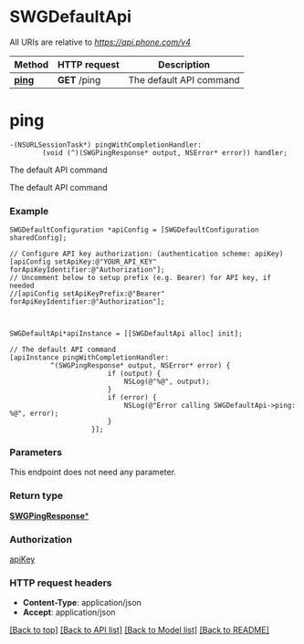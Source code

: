 # SWGDefaultApi

All URIs are relative to *https://api.phone.com/v4*

Method | HTTP request | Description
------------- | ------------- | -------------
[**ping**](SWGDefaultApi.md#ping) | **GET** /ping | The default API command


# **ping**
```objc
-(NSURLSessionTask*) pingWithCompletionHandler: 
        (void (^)(SWGPingResponse* output, NSError* error)) handler;
```

The default API command

The default API command

### Example 
```objc
SWGDefaultConfiguration *apiConfig = [SWGDefaultConfiguration sharedConfig];

// Configure API key authorization: (authentication scheme: apiKey)
[apiConfig setApiKey:@"YOUR_API_KEY" forApiKeyIdentifier:@"Authorization"];
// Uncomment below to setup prefix (e.g. Bearer) for API key, if needed
//[apiConfig setApiKeyPrefix:@"Bearer" forApiKeyIdentifier:@"Authorization"];



SWGDefaultApi*apiInstance = [[SWGDefaultApi alloc] init];

// The default API command
[apiInstance pingWithCompletionHandler: 
          ^(SWGPingResponse* output, NSError* error) {
                        if (output) {
                            NSLog(@"%@", output);
                        }
                        if (error) {
                            NSLog(@"Error calling SWGDefaultApi->ping: %@", error);
                        }
                    }];
```

### Parameters
This endpoint does not need any parameter.

### Return type

[**SWGPingResponse***](SWGPingResponse.md)

### Authorization

[apiKey](../README.md#apiKey)

### HTTP request headers

 - **Content-Type**: application/json
 - **Accept**: application/json

[[Back to top]](#) [[Back to API list]](../README.md#documentation-for-api-endpoints) [[Back to Model list]](../README.md#documentation-for-models) [[Back to README]](../README.md)

